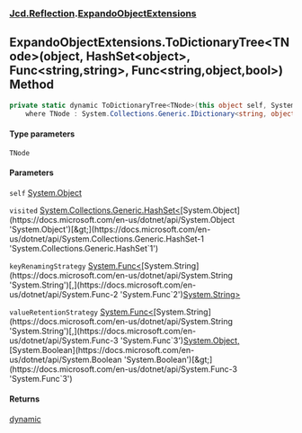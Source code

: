 ### [Jcd.Reflection](Jcd_Reflection.md 'Jcd.Reflection').[ExpandoObjectExtensions](Jcd_Reflection_ExpandoObjectExtensions.md 'Jcd.Reflection.ExpandoObjectExtensions')
## ExpandoObjectExtensions.ToDictionaryTree&lt;TNode&gt;(object, HashSet&lt;object&gt;, Func&lt;string,string&gt;, Func&lt;string,object,bool&gt;) Method
```csharp
private static dynamic ToDictionaryTree<TNode>(this object self, System.Collections.Generic.HashSet<object> visited=null, System.Func<string,string> keyRenamingStrategy=null, System.Func<string,object,bool> valueRetentionStrategy=null)
    where TNode : System.Collections.Generic.IDictionary<string, object>, new();
```
#### Type parameters
<a name='Jcd_Reflection_ExpandoObjectExtensions_ToDictionaryTree_TNode_(object_System_Collections_Generic_HashSet_object__System_Func_string_string__System_Func_string_object_bool_)_TNode'></a>
`TNode`  
  
#### Parameters
<a name='Jcd_Reflection_ExpandoObjectExtensions_ToDictionaryTree_TNode_(object_System_Collections_Generic_HashSet_object__System_Func_string_string__System_Func_string_object_bool_)_self'></a>
`self` [System.Object](https://docs.microsoft.com/en-us/dotnet/api/System.Object 'System.Object')  
  
<a name='Jcd_Reflection_ExpandoObjectExtensions_ToDictionaryTree_TNode_(object_System_Collections_Generic_HashSet_object__System_Func_string_string__System_Func_string_object_bool_)_visited'></a>
`visited` [System.Collections.Generic.HashSet&lt;](https://docs.microsoft.com/en-us/dotnet/api/System.Collections.Generic.HashSet-1 'System.Collections.Generic.HashSet`1')[System.Object](https://docs.microsoft.com/en-us/dotnet/api/System.Object 'System.Object')[&gt;](https://docs.microsoft.com/en-us/dotnet/api/System.Collections.Generic.HashSet-1 'System.Collections.Generic.HashSet`1')  
  
<a name='Jcd_Reflection_ExpandoObjectExtensions_ToDictionaryTree_TNode_(object_System_Collections_Generic_HashSet_object__System_Func_string_string__System_Func_string_object_bool_)_keyRenamingStrategy'></a>
`keyRenamingStrategy` [System.Func&lt;](https://docs.microsoft.com/en-us/dotnet/api/System.Func-2 'System.Func`2')[System.String](https://docs.microsoft.com/en-us/dotnet/api/System.String 'System.String')[,](https://docs.microsoft.com/en-us/dotnet/api/System.Func-2 'System.Func`2')[System.String](https://docs.microsoft.com/en-us/dotnet/api/System.String 'System.String')[&gt;](https://docs.microsoft.com/en-us/dotnet/api/System.Func-2 'System.Func`2')  
  
<a name='Jcd_Reflection_ExpandoObjectExtensions_ToDictionaryTree_TNode_(object_System_Collections_Generic_HashSet_object__System_Func_string_string__System_Func_string_object_bool_)_valueRetentionStrategy'></a>
`valueRetentionStrategy` [System.Func&lt;](https://docs.microsoft.com/en-us/dotnet/api/System.Func-3 'System.Func`3')[System.String](https://docs.microsoft.com/en-us/dotnet/api/System.String 'System.String')[,](https://docs.microsoft.com/en-us/dotnet/api/System.Func-3 'System.Func`3')[System.Object](https://docs.microsoft.com/en-us/dotnet/api/System.Object 'System.Object')[,](https://docs.microsoft.com/en-us/dotnet/api/System.Func-3 'System.Func`3')[System.Boolean](https://docs.microsoft.com/en-us/dotnet/api/System.Boolean 'System.Boolean')[&gt;](https://docs.microsoft.com/en-us/dotnet/api/System.Func-3 'System.Func`3')  
  
#### Returns
[dynamic](https://docs.microsoft.com/en-us/dotnet/csharp/programming-guide/types/using-type-dynamic 'https://docs.microsoft.com/en-us/dotnet/csharp/programming-guide/types/using-type-dynamic')  
